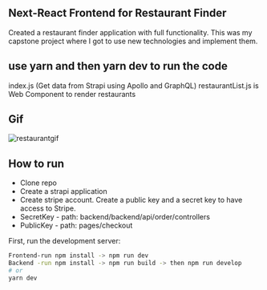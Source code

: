 ## Next-React Frontend for Restaurant Finder

Created a restaurant finder application with full functionality. This was my capstone project where I got to use new technologies and implement them.   

## use yarn and then yarn dev to run the code

index.js (Get data from Strapi using Apollo and GraphQL)
restaurantList.js is Web Component to render restaurants

## Gif 
![restaurantgif](https://user-images.githubusercontent.com/76239901/141482807-55ec76ac-a23c-463b-937a-70a20b4bd245.gif)

## How to run
 - Clone repo
 - Create a strapi application
 - Create stripe account. Create a public key and a secret key to have access to Stripe. 
 - SecretKey - path: backend/backend/api/order/controllers
 - PublicKey - path: pages/checkout

First, run the development server:

```bash
Frontend-run npm install -> npm run dev
Backend -run npm install -> npm run build -> then npm run develop
# or
yarn dev
``` 



